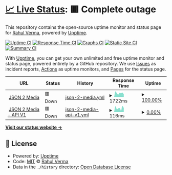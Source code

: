 # [📈 Live Status](https://RahulVerma989.github.io/upptime): <!--live status--> **🟥 Complete outage**

This repository contains the open-source uptime monitor and status page for [Rahul Verma](https://www.linkedin.com/in/rahulverma99/), powered by [Upptime](https://github.com/upptime/upptime).

[![Uptime CI](https://github.com/RahulVerma989/upptime/workflows/Uptime%20CI/badge.svg)](https://github.com/RahulVerma989/upptime/actions?query=workflow%3A%22Uptime+CI%22)
[![Response Time CI](https://github.com/RahulVerma989/upptime/workflows/Response%20Time%20CI/badge.svg)](https://github.com/RahulVerma989/upptime/actions?query=workflow%3A%22Response+Time+CI%22)
[![Graphs CI](https://github.com/RahulVerma989/upptime/workflows/Graphs%20CI/badge.svg)](https://github.com/RahulVerma989/upptime/actions?query=workflow%3A%22Graphs+CI%22)
[![Static Site CI](https://github.com/RahulVerma989/upptime/workflows/Static%20Site%20CI/badge.svg)](https://github.com/RahulVerma989/upptime/actions?query=workflow%3A%22Static+Site+CI%22)
[![Summary CI](https://github.com/RahulVerma989/upptime/workflows/Summary%20CI/badge.svg)](https://github.com/RahulVerma989/upptime/actions?query=workflow%3A%22Summary+CI%22)

With [Upptime](https://upptime.js.org), you can get your own unlimited and free uptime monitor and status page, powered entirely by a GitHub repository. We use [Issues](https://github.com/RahulVerma989/upptime/issues) as incident reports, [Actions](https://github.com/RahulVerma989/upptime/actions) as uptime monitors, and [Pages](https://RahulVerma989.github.io/upptime) for the status page.

<!--start: status pages-->
<!-- This summary is generated by Upptime (https://github.com/upptime/upptime) -->
<!-- Do not edit this manually, your changes will be overwritten -->
<!-- prettier-ignore -->
| URL | Status | History | Response Time | Uptime |
| --- | ------ | ------- | ------------- | ------ |
| <img alt="" src="https://icons.duckduckgo.com/ip3/www.json2media.com.ico" height="13"> [JSON 2 Media](https://www.json2media.com/) | 🟥 Down | [json-2-media.yml](https://github.com/RahulVerma989/upptime/commits/HEAD/history/json-2-media.yml) | <details><summary><img alt="Response time graph" src="./graphs/json-2-media/response-time-week.png" height="20"> 1722ms</summary><br><a href="https://RahulVerma989.github.io/upptime/history/json-2-media"><img alt="Response time 1064" src="https://img.shields.io/endpoint?url=https%3A%2F%2Fraw.githubusercontent.com%2FRahulVerma989%2Fupptime%2FHEAD%2Fapi%2Fjson-2-media%2Fresponse-time.json"></a><br><a href="https://RahulVerma989.github.io/upptime/history/json-2-media"><img alt="24-hour response time 5382" src="https://img.shields.io/endpoint?url=https%3A%2F%2Fraw.githubusercontent.com%2FRahulVerma989%2Fupptime%2FHEAD%2Fapi%2Fjson-2-media%2Fresponse-time-day.json"></a><br><a href="https://RahulVerma989.github.io/upptime/history/json-2-media"><img alt="7-day response time 1722" src="https://img.shields.io/endpoint?url=https%3A%2F%2Fraw.githubusercontent.com%2FRahulVerma989%2Fupptime%2FHEAD%2Fapi%2Fjson-2-media%2Fresponse-time-week.json"></a><br><a href="https://RahulVerma989.github.io/upptime/history/json-2-media"><img alt="30-day response time 779" src="https://img.shields.io/endpoint?url=https%3A%2F%2Fraw.githubusercontent.com%2FRahulVerma989%2Fupptime%2FHEAD%2Fapi%2Fjson-2-media%2Fresponse-time-month.json"></a><br><a href="https://RahulVerma989.github.io/upptime/history/json-2-media"><img alt="1-year response time 1064" src="https://img.shields.io/endpoint?url=https%3A%2F%2Fraw.githubusercontent.com%2FRahulVerma989%2Fupptime%2FHEAD%2Fapi%2Fjson-2-media%2Fresponse-time-year.json"></a></details> | <details><summary><a href="https://RahulVerma989.github.io/upptime/history/json-2-media">100.00%</a></summary><a href="https://RahulVerma989.github.io/upptime/history/json-2-media"><img alt="All-time uptime 98.22%" src="https://img.shields.io/endpoint?url=https%3A%2F%2Fraw.githubusercontent.com%2FRahulVerma989%2Fupptime%2FHEAD%2Fapi%2Fjson-2-media%2Fuptime.json"></a><br><a href="https://RahulVerma989.github.io/upptime/history/json-2-media"><img alt="24-hour uptime 99.97%" src="https://img.shields.io/endpoint?url=https%3A%2F%2Fraw.githubusercontent.com%2FRahulVerma989%2Fupptime%2FHEAD%2Fapi%2Fjson-2-media%2Fuptime-day.json"></a><br><a href="https://RahulVerma989.github.io/upptime/history/json-2-media"><img alt="7-day uptime 100.00%" src="https://img.shields.io/endpoint?url=https%3A%2F%2Fraw.githubusercontent.com%2FRahulVerma989%2Fupptime%2FHEAD%2Fapi%2Fjson-2-media%2Fuptime-week.json"></a><br><a href="https://RahulVerma989.github.io/upptime/history/json-2-media"><img alt="30-day uptime 100.00%" src="https://img.shields.io/endpoint?url=https%3A%2F%2Fraw.githubusercontent.com%2FRahulVerma989%2Fupptime%2FHEAD%2Fapi%2Fjson-2-media%2Fuptime-month.json"></a><br><a href="https://RahulVerma989.github.io/upptime/history/json-2-media"><img alt="1-year uptime 98.22%" src="https://img.shields.io/endpoint?url=https%3A%2F%2Fraw.githubusercontent.com%2FRahulVerma989%2Fupptime%2FHEAD%2Fapi%2Fjson-2-media%2Fuptime-year.json"></a></details>
| <img alt="" src="https://icons.duckduckgo.com/ip3/www.json2media.com.ico" height="13"> [JSON 2 Media - API V1](https://www.json2media.com/v1/) | 🟥 Down | [json-2-media-api-v1.yml](https://github.com/RahulVerma989/upptime/commits/HEAD/history/json-2-media-api-v1.yml) | <details><summary><img alt="Response time graph" src="./graphs/json-2-media-api-v1/response-time-week.png" height="20"> 116ms</summary><br><a href="https://RahulVerma989.github.io/upptime/history/json-2-media-api-v1"><img alt="Response time 608" src="https://img.shields.io/endpoint?url=https%3A%2F%2Fraw.githubusercontent.com%2FRahulVerma989%2Fupptime%2FHEAD%2Fapi%2Fjson-2-media-api-v1%2Fresponse-time.json"></a><br><a href="https://RahulVerma989.github.io/upptime/history/json-2-media-api-v1"><img alt="24-hour response time 121" src="https://img.shields.io/endpoint?url=https%3A%2F%2Fraw.githubusercontent.com%2FRahulVerma989%2Fupptime%2FHEAD%2Fapi%2Fjson-2-media-api-v1%2Fresponse-time-day.json"></a><br><a href="https://RahulVerma989.github.io/upptime/history/json-2-media-api-v1"><img alt="7-day response time 116" src="https://img.shields.io/endpoint?url=https%3A%2F%2Fraw.githubusercontent.com%2FRahulVerma989%2Fupptime%2FHEAD%2Fapi%2Fjson-2-media-api-v1%2Fresponse-time-week.json"></a><br><a href="https://RahulVerma989.github.io/upptime/history/json-2-media-api-v1"><img alt="30-day response time 106" src="https://img.shields.io/endpoint?url=https%3A%2F%2Fraw.githubusercontent.com%2FRahulVerma989%2Fupptime%2FHEAD%2Fapi%2Fjson-2-media-api-v1%2Fresponse-time-month.json"></a><br><a href="https://RahulVerma989.github.io/upptime/history/json-2-media-api-v1"><img alt="1-year response time 608" src="https://img.shields.io/endpoint?url=https%3A%2F%2Fraw.githubusercontent.com%2FRahulVerma989%2Fupptime%2FHEAD%2Fapi%2Fjson-2-media-api-v1%2Fresponse-time-year.json"></a></details> | <details><summary><a href="https://RahulVerma989.github.io/upptime/history/json-2-media-api-v1">0.00%</a></summary><a href="https://RahulVerma989.github.io/upptime/history/json-2-media-api-v1"><img alt="All-time uptime 68.14%" src="https://img.shields.io/endpoint?url=https%3A%2F%2Fraw.githubusercontent.com%2FRahulVerma989%2Fupptime%2FHEAD%2Fapi%2Fjson-2-media-api-v1%2Fuptime.json"></a><br><a href="https://RahulVerma989.github.io/upptime/history/json-2-media-api-v1"><img alt="24-hour uptime 0.00%" src="https://img.shields.io/endpoint?url=https%3A%2F%2Fraw.githubusercontent.com%2FRahulVerma989%2Fupptime%2FHEAD%2Fapi%2Fjson-2-media-api-v1%2Fuptime-day.json"></a><br><a href="https://RahulVerma989.github.io/upptime/history/json-2-media-api-v1"><img alt="7-day uptime 0.00%" src="https://img.shields.io/endpoint?url=https%3A%2F%2Fraw.githubusercontent.com%2FRahulVerma989%2Fupptime%2FHEAD%2Fapi%2Fjson-2-media-api-v1%2Fuptime-week.json"></a><br><a href="https://RahulVerma989.github.io/upptime/history/json-2-media-api-v1"><img alt="30-day uptime 1.38%" src="https://img.shields.io/endpoint?url=https%3A%2F%2Fraw.githubusercontent.com%2FRahulVerma989%2Fupptime%2FHEAD%2Fapi%2Fjson-2-media-api-v1%2Fuptime-month.json"></a><br><a href="https://RahulVerma989.github.io/upptime/history/json-2-media-api-v1"><img alt="1-year uptime 68.14%" src="https://img.shields.io/endpoint?url=https%3A%2F%2Fraw.githubusercontent.com%2FRahulVerma989%2Fupptime%2FHEAD%2Fapi%2Fjson-2-media-api-v1%2Fuptime-year.json"></a></details>

<!--end: status pages-->

[**Visit our status website →**](https://RahulVerma989.github.io/upptime)

## 📄 License

- Powered by: [Upptime](https://github.com/upptime/upptime)
- Code: [MIT](./LICENSE) © [Rahul Verma](https://www.linkedin.com/in/rahulverma99/)
- Data in the `./history` directory: [Open Database License](https://opendatacommons.org/licenses/odbl/1-0/)
